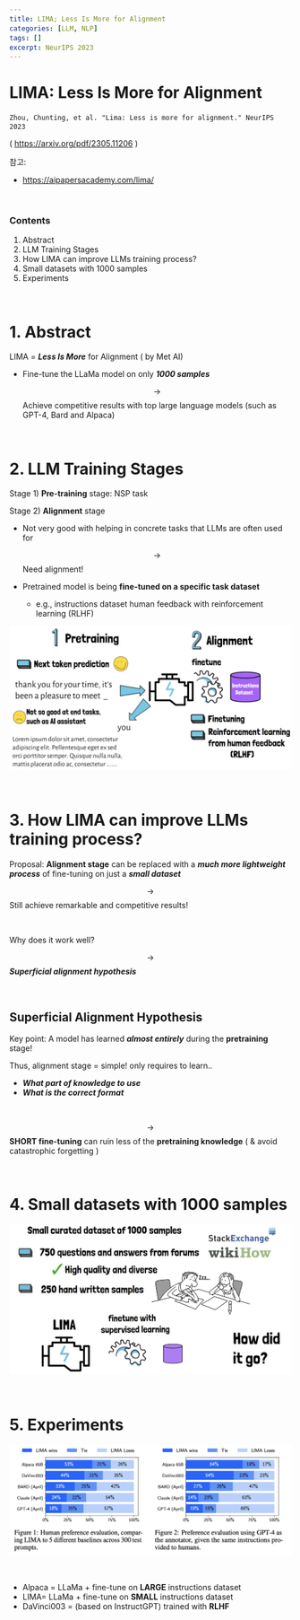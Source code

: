 ```yaml
---
title: LIMA; Less Is More for Alignment
categories: [LLM, NLP]
tags: []
excerpt: NeurIPS 2023
---
```


<script src="https://cdn.mathjax.org/mathjax/latest/MathJax.js?config=TeX-AMS-MML_HTMLorMML" type="text/javascript"></script>

# LIMA: Less Is More for Alignment

```
Zhou, Chunting, et al. "Lima: Less is more for alignment." NeurIPS 2023
```

( https://arxiv.org/pdf/2305.11206 )

참고: 

- https://aipapersacademy.com/lima/

<br>

### Contents

1. Abstract
2. LLM Training Stages
3. How LIMA can improve LLMs training process?
4. Small datasets with 1000 samples
5. Experiments

<br>

# 1. Abstract

LIMA = ***Less Is More*** for Alignment ( by Met AI)

- Fine-tune the LLaMa model on only ***1000 samples***

  $$\rightarrow$$ Achieve competitive results with top large language models (such as GPT-4, Bard and Alpaca)

<br>

# 2. LLM Training Stages

Stage 1) **Pre-training** stage: NSP task

Stage 2) **Alignment** stage

- Not very good with helping in concrete tasks that LLMs are often used for

  $$\rightarrow$$ Need alignment! 

- Pretrained model is being **fine-tuned on a specific task dataset** 
  - e.g., instructions dataset  human feedback with reinforcement learning (RLHF)

![figure2](/assets/img/llm/img102.png)

<br>

# 3. How LIMA can improve LLMs training process?

Proposal: **Alignment stage** can be replaced with a ***much more lightweight process*** of fine-tuning on just a ***small dataset***

$$\rightarrow$$ Still achieve remarkable and competitive results!

<br>

Why does it work well?

$$\rightarrow$$ ***Superficial alignment hypothesis***

<br>

## Superficial Alignment Hypothesis

Key point: A model has learned ***almost entirely*** during the **pretraining** stage!

Thus, alignment stage = simple! only requires to learn..

- ***What part of knowledge to use***
- ***What is the correct format***

<br>

$$\rightarrow$$ **SHORT fine-tuning** can ruin less of the **pretraining knowledge** ( & avoid catastrophic forgetting )

<br>

# 4. Small datasets with 1000 samples

![figure2](/assets/img/llm/img103.png)

<br>

# 5. Experiments

![figure2](/assets/img/llm/img104.png)

<br>

- Alpaca = LLaMa + fine-tune on **LARGE** instructions dataset
- LIMA= LLaMa + fine-tune on **SMALL** instructions dataset
- DaVinci003 = (based on InstructGPT) trained with **RLHF**

<br>
